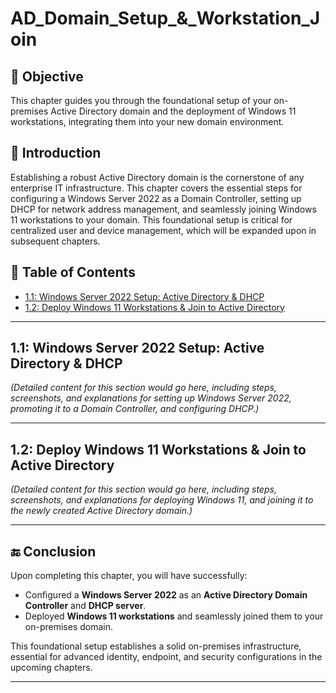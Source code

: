 # AD_Domain_Setup_&_Workstation_Join

## 🎯 Objective

This chapter guides you through the foundational setup of your on-premises Active Directory domain and the deployment of Windows 11 workstations, integrating them into your new domain environment.

## 📝 Introduction

Establishing a robust Active Directory domain is the cornerstone of any enterprise IT infrastructure. This chapter covers the essential steps for configuring a Windows Server 2022 as a Domain Controller, setting up DHCP for network address management, and seamlessly joining Windows 11 workstations to your domain. This foundational setup is critical for centralized user and device management, which will be expanded upon in subsequent chapters.

## 📘 Table of Contents

* [1.1: Windows Server 2022 Setup: Active Directory & DHCP](https://github.com/AliChoukatli/CyberShield-Enterprise/blob/main/01_AD_Domain_Setup_%26_Workstation_Join/Documentation/AD_Domain_Setup.md)
* [1.2: Deploy Windows 11 Workstations & Join to Active Directory](#12-deploy-windows-11-workstations--join-to-active-directory)

---

## 1.1: Windows Server 2022 Setup: Active Directory & DHCP

*(Detailed content for this section would go here, including steps, screenshots, and explanations for setting up Windows Server 2022, promoting it to a Domain Controller, and configuring DHCP.)*

---

## 1.2: Deploy Windows 11 Workstations & Join to Active Directory

*(Detailed content for this section would go here, including steps, screenshots, and explanations for deploying Windows 11, and joining it to the newly created Active Directory domain.)*

---

## 🔚 Conclusion

Upon completing this chapter, you will have successfully:

* Configured a **Windows Server 2022** as an **Active Directory Domain Controller** and **DHCP server**.
* Deployed **Windows 11 workstations** and seamlessly joined them to your on-premises domain.

This foundational setup establishes a solid on-premises infrastructure, essential for advanced identity, endpoint, and security configurations in the upcoming chapters.

---
